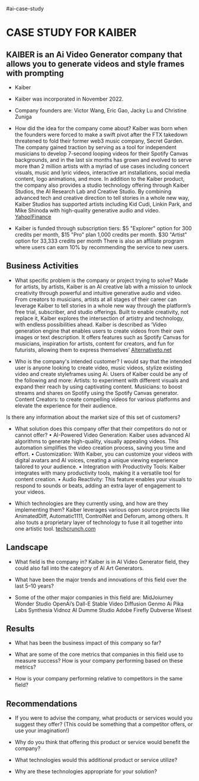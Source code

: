 #ai-case-study
# CASE STUDY FOR KAIBER

## KAIBER is an Ai Video Generator company that allows you to generate videos and style frames with prompting

* Kaiber

* Kaiber was incorporated in November 2022.

* Company founders are: Victor Wang, Eric Gao, Jacky Lu and Christine Zuniga

* How did the idea for the company come about?
	Kaiber was born when the founders were forced to make a swift pivot after the FTX takedown threatened to fold their former web3 music company, Secret Garden. The company gained traction by serving as a tool for independent musicians to develop 7-second looping videos for their Spotify Canvas backgrounds, and in the last six months has grown and evolved to serve more than 2 million artists with a myriad of use cases including concert visuals, music and lyric videos, interactive art installations, social media content, logo animations, and more.
In addition to the Kaiber product, the company also provides a studio technology offering through Kaiber Studios, the AI Research Lab and Creative Studio. By combining advanced tech and creative direction to tell stories in a whole new way, Kaiber Studios has supported artists including Kid Cudi, Linkin Park, and Mike Shinoda with high-quality generative audio and video. 
[Yahoo!Finance](https://finance.yahoo.com/news/kaiber-comes-beta-enable-artist-134200782.html?guccounter=1&guce_referrer=aHR0cHM6Ly93d3cuZ29vZ2xlLmNvbS8&guce_referrer_sig=AQAAAEM8vdVmKAea1KRhqUvHu1WTG2K16mDcI8fjPXtLjSdm_0V8_OHaQoCd5t--mVigoqmiUmNIGOjbGDNSd3x7nBl_cycuS5GwdwXLh75CHEGhB-aFOaQOAX1yeoG3To3eKo67Yex0UhQFZa2IZirmT6rRQiqrQ4jPD2V06IULZ9kC#:~:text=Founded%20in%20November%202022%20by,relationship%20with%20its%20user%20community)
* Kaiber is funded through subscription tiers: 
	$5 "Explorer" option for 300 credits per month, 
	$15 "Pro" plan 1,000 credits per month.
	$30 "Artist" option for 33,333 credits per month
  There is also an affiliate program where users can earn 10% by recommending the service to new users.

## Business Activities

* What specific problem is the company or project trying to solve?
	Made for artists, by artists, Kaiber is an AI creative lab with a mission to unlock creativity through powerful and intuitive generative audio and video. From creators to musicians, artists at all stages of their career can leverage Kaiber to tell stories in a whole new way through the platform’s free trial, subscriber, and studio offerings. Built to enable creativity, not replace it, Kaiber explores the intersection of artistry and technology, with endless possibilities ahead.
	Kaiber is described as ’Video generation engine that enables users to create videos from their own images or text description. It offers features such as Spotify Canvas for musicians, inspiration for artists, content for creators, and fun for futurists, allowing them to express themselves’
[Alternativeto.net](https://alternativeto.net/software/kaiber/)

* Who is the company's intended customer? 
	I would say that the intended user is anyone looking to create video, music videos, stylize existing video and create styleframes using Ai.
	Users of Kaiber could be any of the following and more:
Artists: to experiment with different visuals and expand their reach by using captivating content.
Musicians: to boost streams and shares on Spotify using the Spotify Canvas generator.
Content Creators: to create compelling videos for various platforms and elevate the experience for their audience.

Is there any information about the market size of this set of customers?

* What solution does this company offer that their competitors do not or cannot offer?
	•	AI-Powered Video Generation: Kaiber uses advanced AI algorithms to generate high-quality, visually appealing videos. This automation simplifies the video creation process, saving you time and effort.
	•	Customization: With Kaiber, you can customize your videos with digital avatars and AI voices, creating a unique viewing experience tailored to your audience.
	•	Integration with Productivity Tools: Kaiber integrates with many productivity tools, making it a versatile tool for content creation.
	•	Audio Reactivity: This feature enables your visuals to respond to sounds or beats, adding an extra layer of engagement to your videos.


* Which technologies are they currently using, and how are they implementing them? 
	Kaiber leverages various open source projects like AnimatedDiff, Automatic1111, ControlNet and Deforum, among others. It also touts a proprietary layer of technology to fuse it all together into one artistic tool.
[techcrunch.com](https://techcrunch.com/2023/11/02/kaibers-new-app-helps-artists-make-music-videos-using-generative-ai-tools/#:~:text=Image%20Credits%3A%20Kaiber&text=Founded%20in%202022%2C%20Kaiber%20leverages,together%20into%20one%20artistic%20tool.)

## Landscape

* What field is the company in?
	Kaiber is in AI Video Generator field, they could also fall into the category of AI Art Generators.

* What have been the major trends and innovations of this field over the last 5&ndash;10 years?

* Some of the other major companies in this field are:
	MidJoiurney
	Wonder Studio
	OpenAi’s Dall-E
	Stable Video Diffusion
	Genmo Ai
	Pika Labs
	Synthesia
	Vidnoz AI
	Dumme Studio
	Adobe Firefly
	Dubverse
	Wisest
	

## Results

* What has been the business impact of this company so far?

* What are some of the core metrics that companies in this field use to measure success? How is your company performing based on these metrics?

* How is your company performing relative to competitors in the same field?

## Recommendations

* If you were to advise the company, what products or services would you suggest they offer? (This could be something that a competitor offers, or use your imagination!)

* Why do you think that offering this product or service would benefit the company?

* What technologies would this additional product or service utilize?

* Why are these technologies appropriate for your solution?

